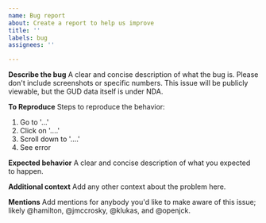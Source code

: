 ```yaml
---
name: Bug report
about: Create a report to help us improve
title: ''
labels: bug
assignees: ''

---
```


**Describe the bug**
A clear and concise description of what the bug is. Please don't include screenshots or specific numbers. This issue will be publicly viewable, but the GUD data itself is under NDA.

**To Reproduce**
Steps to reproduce the behavior:
1. Go to '...'
2. Click on '....'
3. Scroll down to '....'
4. See error

**Expected behavior**
A clear and concise description of what you expected to happen.

**Additional context**
Add any other context about the problem here.

**Mentions**
Add mentions for anybody you'd like to make aware of this issue; likely @hamilton, @jmccrosky, @klukas, and @openjck.
